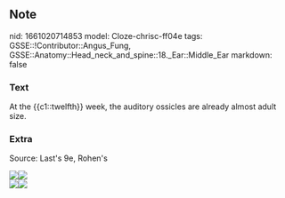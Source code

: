 ## Note
nid: 1661020714853
model: Cloze-chrisc-ff04e
tags: GSSE::!Contributor::Angus_Fung, GSSE::Anatomy::Head_neck_and_spine::18._Ear::Middle_Ear
markdown: false

### Text
At the {{c1::twelfth}} week, the auditory ossicles are already almost adult size.

### Extra
Source: Last's 9e, Rohen's
<div><img src=
"paste-954b58fdee62f3b9eb706f23b1af7d7d336c63e6.jpg"><img src= 
"paste-7c8c44b80db1c2fd7539ad4e943da839ff9d1e0c.jpg"></div>
<div>
  <div><img src=
  "paste-d1ba0931b66c1bf2909a26fdd2931968c3500313.jpg"><img src= 
  "paste-95819e2de4cdf421cab98a9cdd583537d6847489.jpg"></div>
</div>
